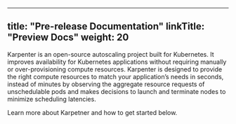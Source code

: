 
---
title: "Pre-release Documentation"
linkTitle: "Preview Docs"
weight: 20
---

Karpenter is an open-source autoscaling project built for Kubernetes. It improves availability for Kubernetes applications without requiring manually or over-provisioning compute resources. Karpenter is designed to provide the right compute resources to match your application’s needs in seconds, instead of minutes by observing the aggregate resource requests of unschedulable pods and makes decisions to launch and terminate nodes to minimize scheduling latencies.

Learn more about Karpetner and how to get started below.
